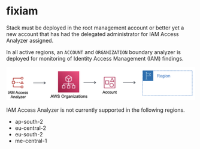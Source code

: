 # fixiam

Stack must be deployed in the root management account or better yet a new account that has had the delegated administrator for IAM Access Analyzer assigned.

In all active regions, an ```ACCOUNT``` and ```ORGANIZATION``` boundary analyzer is deployed for monitoring of Identity Access Management (IAM) findings.

![IAM Access Analyzer](FIXIAM.png)

IAM Access Analyzer is not currently supported in the following regions.

- ap-south-2
- eu-central-2
- eu-south-2
- me-central-1
